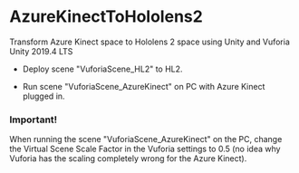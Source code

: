 # AzureKinectToHololens2
Transform Azure Kinect space to Hololens 2 space using Unity and Vuforia
Unity 2019.4 LTS

* Deploy scene "VuforiaScene_HL2" to HL2.

* Run scene "VuforiaScene_AzureKinect" on PC with Azure Kinect plugged in. 
### Important!
When running the scene "VuforiaScene_AzureKinect" on the PC, change the Virtual Scene Scale Factor in the Vuforia settings to 0.5 (no idea why Vuforia has the scaling completely wrong for the Azure Kinect).
